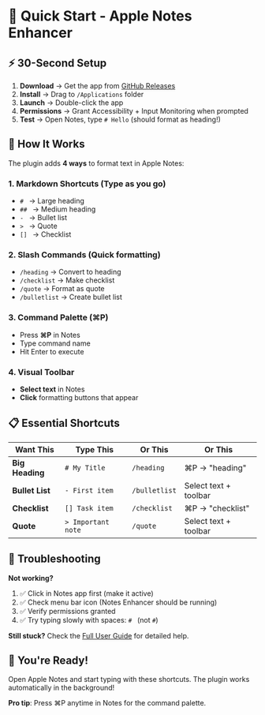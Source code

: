 # 🚀 Quick Start - Apple Notes Enhancer

## ⚡ 30-Second Setup

1. **Download** → Get the app from [GitHub Releases](https://github.com/your-username/apple-notes-enhancer/releases/latest)
2. **Install** → Drag to `/Applications` folder
3. **Launch** → Double-click the app
4. **Permissions** → Grant Accessibility + Input Monitoring when prompted
5. **Test** → Open Notes, type `# Hello` (should format as heading!)

## 🎯 How It Works

The plugin adds **4 ways** to format text in Apple Notes:

### 1. Markdown Shortcuts (Type as you go)
- `# ` → Large heading
- `## ` → Medium heading  
- `- ` → Bullet list
- `> ` → Quote
- `[] ` → Checklist

### 2. Slash Commands (Quick formatting)
- `/heading` → Convert to heading
- `/checklist` → Make checklist
- `/quote` → Format as quote
- `/bulletlist` → Create bullet list

### 3. Command Palette (⌘P)
- Press **⌘P** in Notes
- Type command name
- Hit Enter to execute

### 4. Visual Toolbar
- **Select text** in Notes
- **Click** formatting buttons that appear

## 📋 Essential Shortcuts

| Want This | Type This | Or This | Or This |
|-----------|-----------|---------|---------|
| **Big Heading** | `# My Title` | `/heading` | ⌘P → "heading" |
| **Bullet List** | `- First item` | `/bulletlist` | Select text + toolbar |
| **Checklist** | `[] Task item` | `/checklist` | ⌘P → "checklist" |
| **Quote** | `> Important note` | `/quote` | Select text + toolbar |

## 🔧 Troubleshooting

**Not working?**
1. ✅ Click in Notes app first (make it active)
2. ✅ Check menu bar icon (Notes Enhancer should be running)
3. ✅ Verify permissions granted
4. ✅ Try typing slowly with spaces: `# ` (not `#`)

**Still stuck?** Check the [Full User Guide](USER_GUIDE.md) for detailed help.

## 🎉 You're Ready!

Open Apple Notes and start typing with these shortcuts. The plugin works automatically in the background!

**Pro tip**: Press ⌘P anytime in Notes for the command palette.